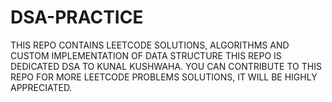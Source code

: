 # DSA-PRACTICE
THIS REPO CONTAINS LEETCODE SOLUTIONS, ALGORITHMS AND CUSTOM IMPLEMENTATION OF DATA STRUCTURE THIS REPO IS DEDICATED DSA TO KUNAL KUSHWAHA.
YOU CAN CONTRIBUTE TO THIS REPO FOR MORE LEETCODE PROBLEMS SOLUTIONS, IT WILL BE HIGHLY APPRECIATED.

